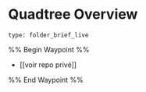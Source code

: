 # Quadtree Overview
 
```ccard
type: folder_brief_live
```
 
%% Begin Waypoint %%
- [[voir repo privé]]

%% End Waypoint %%